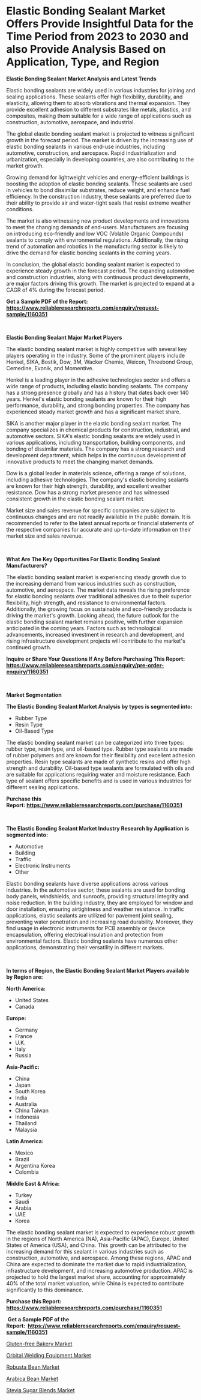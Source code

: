 <p><h1>Elastic Bonding Sealant Market Offers Provide Insightful Data for the Time Period from 2023 to 2030 and also Provide Analysis Based on Application, Type, and Region</h1></p><p><strong>Elastic Bonding Sealant Market Analysis and Latest Trends</strong></p>
<p><p>Elastic bonding sealants are widely used in various industries for joining and sealing applications. These sealants offer high flexibility, durability, and elasticity, allowing them to absorb vibrations and thermal expansion. They provide excellent adhesion to different substrates like metals, plastics, and composites, making them suitable for a wide range of applications such as construction, automotive, aerospace, and industrial.</p><p>The global elastic bonding sealant market is projected to witness significant growth in the forecast period. The market is driven by the increasing use of elastic bonding sealants in various end-use industries, including automotive, construction, and aerospace. Rapid industrialization and urbanization, especially in developing countries, are also contributing to the market growth.</p><p>Growing demand for lightweight vehicles and energy-efficient buildings is boosting the adoption of elastic bonding sealants. These sealants are used in vehicles to bond dissimilar substrates, reduce weight, and enhance fuel efficiency. In the construction industry, these sealants are preferred due to their ability to provide air and water-tight seals that resist extreme weather conditions.</p><p>The market is also witnessing new product developments and innovations to meet the changing demands of end-users. Manufacturers are focusing on introducing eco-friendly and low VOC (Volatile Organic Compounds) sealants to comply with environmental regulations. Additionally, the rising trend of automation and robotics in the manufacturing sector is likely to drive the demand for elastic bonding sealants in the coming years.</p><p>In conclusion, the global elastic bonding sealant market is expected to experience steady growth in the forecast period. The expanding automotive and construction industries, along with continuous product developments, are major factors driving this growth. The market is projected to expand at a CAGR of 4% during the forecast period.</p></p>
<p><strong>Get a Sample PDF of the Report:&nbsp; <a href="https://www.reliableresearchreports.com/enquiry/request-sample/1160351">https://www.reliableresearchreports.com/enquiry/request-sample/1160351</a></strong></p>
<p>&nbsp;</p>
<p><strong>Elastic Bonding Sealant Major Market Players</strong></p>
<p><p>The elastic bonding sealant market is highly competitive with several key players operating in the industry. Some of the prominent players include Henkel, SIKA, Bostik, Dow, 3M, Wacker Chemie, Weicon, Threebond Group, Cemedine, Evonik, and Momentive.</p><p>Henkel is a leading player in the adhesive technologies sector and offers a wide range of products, including elastic bonding sealants. The company has a strong presence globally and has a history that dates back over 140 years. Henkel's elastic bonding sealants are known for their high performance, durability, and strong bonding properties. The company has experienced steady market growth and has a significant market share.</p><p>SIKA is another major player in the elastic bonding sealant market. The company specializes in chemical products for construction, industrial, and automotive sectors. SIKA's elastic bonding sealants are widely used in various applications, including transportation, building components, and bonding of dissimilar materials. The company has a strong research and development department, which helps in the continuous development of innovative products to meet the changing market demands.</p><p>Dow is a global leader in materials science, offering a range of solutions, including adhesive technologies. The company's elastic bonding sealants are known for their high strength, durability, and excellent weather resistance. Dow has a strong market presence and has witnessed consistent growth in the elastic bonding sealant market.</p><p>Market size and sales revenue for specific companies are subject to continuous changes and are not readily available in the public domain. It is recommended to refer to the latest annual reports or financial statements of the respective companies for accurate and up-to-date information on their market size and sales revenue.</p></p>
<p>&nbsp;</p>
<p><strong>What Are The Key Opportunities For Elastic Bonding Sealant Manufacturers?</strong></p>
<p><p>The elastic bonding sealant market is experiencing steady growth due to the increasing demand from various industries such as construction, automotive, and aerospace. The market data reveals the rising preference for elastic bonding sealants over traditional adhesives due to their superior flexibility, high strength, and resistance to environmental factors. Additionally, the growing focus on sustainable and eco-friendly products is driving the market's growth. Looking ahead, the future outlook for the elastic bonding sealant market remains positive, with further expansion anticipated in the coming years. Factors such as technological advancements, increased investment in research and development, and rising infrastructure development projects will contribute to the market's continued growth.</p></p>
<p><strong>Inquire or Share Your Questions If Any Before Purchasing This Report: <a href="https://www.reliableresearchreports.com/enquiry/pre-order-enquiry/1160351">https://www.reliableresearchreports.com/enquiry/pre-order-enquiry/1160351</a></strong></p>
<p>&nbsp;</p>
<p><strong>Market Segmentation</strong></p>
<p><strong>The Elastic Bonding Sealant Market Analysis by types is segmented into:</strong></p>
<p><ul><li>Rubber Type</li><li>Resin Type</li><li>Oil-Based Type</li></ul></p>
<p><p>The elastic bonding sealant market can be categorized into three types: rubber type, resin type, and oil-based type. Rubber type sealants are made of rubber polymers and are known for their flexibility and excellent adhesion properties. Resin type sealants are made of synthetic resins and offer high strength and durability. Oil-based type sealants are formulated with oils and are suitable for applications requiring water and moisture resistance. Each type of sealant offers specific benefits and is used in various industries for different sealing applications.</p></p>
<p><strong>Purchase this Report:&nbsp;<a href="https://www.reliableresearchreports.com/purchase/1160351">https://www.reliableresearchreports.com/purchase/1160351</a></strong></p>
<p>&nbsp;</p>
<p><strong>The Elastic Bonding Sealant Market Industry Research by Application is segmented into:</strong></p>
<p><ul><li>Automotive</li><li>Building</li><li>Traffic</li><li>Electronic Instruments</li><li>Other</li></ul></p>
<p><p>Elastic bonding sealants have diverse applications across various industries. In the automotive sector, these sealants are used for bonding body panels, windshields, and sunroofs, providing structural integrity and noise reduction. In the building industry, they are employed for window and door installation, ensuring airtightness and weather resistance. In traffic applications, elastic sealants are utilized for pavement joint sealing, preventing water penetration and increasing road durability. Moreover, they find usage in electronic instruments for PCB assembly or device encapsulation, offering electrical insulation and protection from environmental factors. Elastic bonding sealants have numerous other applications, demonstrating their versatility in different markets.</p></p>
<p>&nbsp;</p>
<p><strong>In terms of Region, the Elastic Bonding Sealant Market Players available by Region are:</strong></p>
<p>
    <p> <strong> North America: </strong>
        <ul>
            <li>United States</li>
            <li>Canada</li>
        </ul>
        </p> 
    <p> <strong> Europe: </strong>
        <ul>
            <li>Germany</li>
            <li>France</li>
            <li>U.K.</li>
            <li>Italy</li>
            <li>Russia</li>
        </ul>
        </p> 
    <p> <strong> Asia-Pacific: </strong>
        <ul>
            <li>China</li>
            <li>Japan</li>
            <li>South Korea</li>
            <li>India</li>
            <li>Australia</li>
            <li>China Taiwan</li>
            <li>Indonesia</li>
            <li>Thailand</li>
            <li>Malaysia</li>
        </ul>
        </p> 
    <p> <strong> Latin America: </strong>
        <ul>
            <li>Mexico</li>
            <li>Brazil</li>
            <li>Argentina Korea</li>
            <li>Colombia</li>
        </ul>
        </p> 
    <p> <strong> Middle East & Africa: </strong>
        <ul>
            <li>Turkey</li>
            <li>Saudi</li>
            <li>Arabia</li>
            <li>UAE</li>
            <li>Korea</li>
        </ul>
    </p>
    </p>
<p><p>The elastic bonding sealant market is expected to experience robust growth in the regions of North America (NA), Asia-Pacific (APAC), Europe, United States of America (USA), and China. This growth can be attributed to the increasing demand for this sealant in various industries such as construction, automotive, and aerospace. Among these regions, APAC and China are expected to dominate the market due to rapid industrialization, infrastructure development, and increasing automotive production. APAC is projected to hold the largest market share, accounting for approximately 40% of the total market valuation, while China is expected to contribute significantly to this dominance.</p></p>
<p><strong>Purchase this Report: <a href="https://www.reliableresearchreports.com/purchase/1160351">https://www.reliableresearchreports.com/purchase/1160351</a></strong></p>
<p>&nbsp;<strong>Get a Sample PDF of the Report:&nbsp;&nbsp;<a href="https://www.reliableresearchreports.com/enquiry/request-sample/1160351">https://www.reliableresearchreports.com/enquiry/request-sample/1160351</a></strong></p>
<p><strong></strong></p>
<p><p><a href="https://github.com/Chiragrp22/Market-Research-Report-List-1/blob/main/gluten-free-bakery-market.md">Gluten-free Bakery Market</a></p><p><a href="https://medium.com/@anndavis1924/orbital-welding-equipment-market-size-growth-forecast-2023-2030-82caf3308a8a">Orbital Welding Equipment Market</a></p><p><a href="https://www.linkedin.com/pulse/robusta-bean-market-size-growth-forecast-from-2023-2030-kbkqc/">Robusta Bean Market</a></p><p><a href="https://www.linkedin.com/pulse/arabica-bean-market-research-report-provides-thorough-a9t0c/">Arabica Bean Market</a></p><p><a href="https://github.com/ChiragRP21/Market-Research-Report-List-1/blob/main/stevia-sugar-blends-market.md">Stevia Sugar Blends Market</a></p></p>